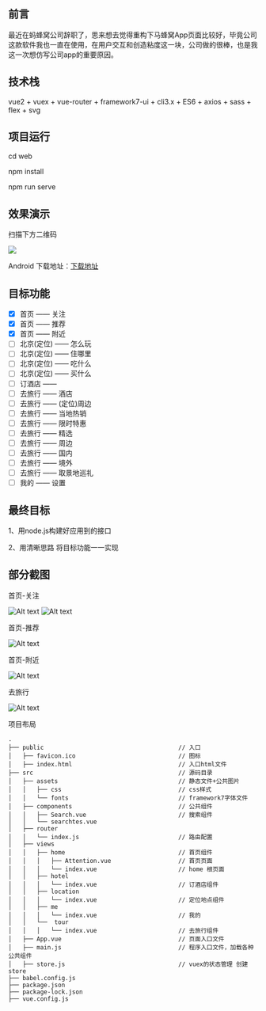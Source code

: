 ## 前言

最近在蚂蜂窝公司辞职了，思来想去觉得重构下马蜂窝App页面比较好，毕竟公司这款软件我也一直在使用，在用户交互和创造粘度这一块，公司做的很棒，也是我这一次想仿写公司app的重要原因。



## 技术栈

vue2 + vuex + vue-router + framework7-ui + cli3.x + ES6 + axios + sass + flex + svg


## 项目运行

cd web

npm install

npm run serve

## 效果演示

 扫描下方二维码
 
![](http://oano.cn/images/chroma.png)

Android 下载地址：[下载地址](http://service.dcloud.net.cn/build/download/815e1970-c5a3-11e9-886f-1d8291cceed9)

## 目标功能 

- [x] 首页 —— 关注
- [x] 首页 ——  推荐
- [x] 首页 ——  附近
- [ ] 北京(定位)  —— 怎么玩
- [ ] 北京(定位)  —— 住哪里
- [ ] 北京(定位)  —— 吃什么
- [ ] 北京(定位)  —— 买什么
- [ ] 订酒店 —— 
- [ ] 去旅行 —— 酒店
- [ ] 去旅行 —— (定位)周边
- [ ] 去旅行 —— 当地热销
- [ ] 去旅行 —— 限时特惠
- [ ] 去旅行 —— 精选
- [ ] 去旅行 —— 周边
- [ ] 去旅行 —— 国内
- [ ] 去旅行 —— 境外
- [ ] 去旅行 —— 取景地巡礼
- [ ] 我的 —— 设置

## 最终目标
1、用node.js构建好应用到的接口

2、用清晰思路 将目标功能一一实现

## 部分截图

首页-关注

![Alt text](https://github.com/anyAAA/hornet-nest/tree/master/screenshots/nod1.png)
![Alt text](https://github.com/anyAAA/hornet-nest/tree/master/screenshots/nod2.png)

首页-推荐

![Alt text](https://github.com/anyAAA/hornet-nest/tree/master/screenshots/nod3.png)

首页-附近

![Alt text](https://github.com/anyAAA/hornet-nest/tree/master/screenshots/nod4.png)

去旅行

![Alt text](https://github.com/anyAAA/hornet-nest/tree/master/screenshots/nod5.png)

项目布局
```
.
├── public                                      // 入口
│   ├── favicon.ico                             // 图标
│   ├── index.html                              // 入口html文件
├── src                                         // 源码目录
│   ├── assets                                  // 静态文件+公共图片
│   │   ├── css                                 // css样式
│   │   └── fonts                               // framework7字体文件
│   ├── components                              // 公共组件
│   │   ├── Search.vue                          // 搜索组件
│   │   └── searchtes.vue  
│   ├── router
│   │   └── index.js                            // 路由配置
│   ├── views
│   │   ├── home                                // 首页组件
│   │   │   ├── Attention.vue                   // 首页页面
│   │   │   └── index.vue                       // home 根页面
│   │   ├── hotel
│   │   │   └── index.vue                       // 订酒店组件
│   │   ├── location 
│   │   │   └── index.vue                       // 定位地点组件
│   │   ├── me
│   │   │   └── index.vue                       // 我的
│   │   └──  tour
│   │   │   └── index.vue                       // 去旅行组件 
│   ├── App.vue                                 // 页面入口文件 
│   ├── main.js                                 // 程序入口文件，加载各种公共组件 
│   ├── store.js                                // vuex的状态管理 创建 store
├── babel.config.js  
├── package.json
├── package-lock.json
├── vue.config.js
```